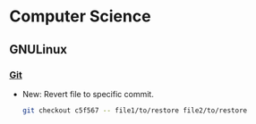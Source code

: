 # Computer Science

## GNULinux

### [Git](git.md)

* New: Revert file to specific commit.

    ```bash
    git checkout c5f567 -- file1/to/restore file2/to/restore
    ```